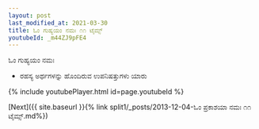 ```yaml
---
layout: post
last_modified_at: 2021-03-30
title: ಓಂ ಗುಹ್ಯಯಂ ನಮಃ ೧೧ ಟೈಮ್ಸ್
youtubeId: _m44ZJ9pFE4
---
```

 
 
 ಓಂ ಗುಹ್ಯಯಂ ನಮಃ  
 
 -  ರಹಸ್ಯ ಅರ್ಥಗಳನ್ನು ಹೊಂದಿರುವ ಉಪನಿಷತ್ತುಗಳು ಯಾರು 
 
  
 
  
 
 
 
 
 
 


{% include youtubePlayer.html id=page.youtubeId %}
 
[Next]({{ site.baseurl }}{% link  split1/_posts/2013-12-04-ಓಂ ಪ್ರಕಾಶಯಾ ನಮಃ ೧೧ ಟೈಮ್ಸ್.md%})
 
